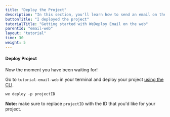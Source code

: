 ```yaml
---
title: "Deploy the Project"
description: "In this section, you'll learn how to send an email on the web using the WeDeploy API Client."
buttonTitle: "I deployed the project"
tutorialTitle: "Getting started with WeDeploy Email on the web"
parentId: "email-web"
layout: "tutorial"
time: 30
weight: 5
---
```


#### Deploy Project

Now the moment you have been waiting for!

Go to `tutorial-email-web` in your terminal and deploy your project [using the CLI](/docs/intro/using-the-command-line/).

```xml
we deploy -p projectID
```

**Note:** make sure to replace `projectID` with the ID that you'd like for your project.

